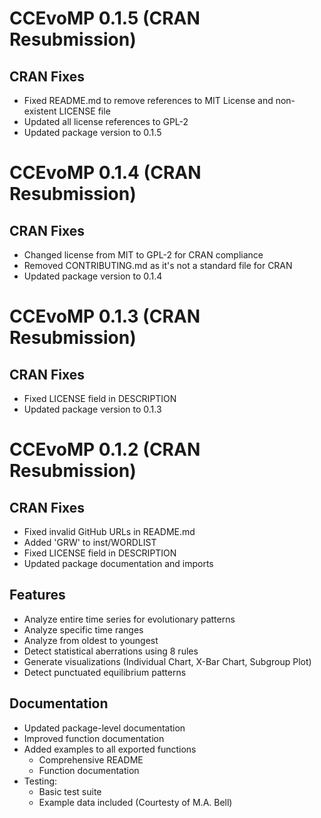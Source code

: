 # CCEvoMP 0.1.5 (CRAN Resubmission)

## CRAN Fixes
* Fixed README.md to remove references to MIT License and non-existent LICENSE file
* Updated all license references to GPL-2
* Updated package version to 0.1.5

# CCEvoMP 0.1.4 (CRAN Resubmission)

## CRAN Fixes
* Changed license from MIT to GPL-2 for CRAN compliance
* Removed CONTRIBUTING.md as it's not a standard file for CRAN
* Updated package version to 0.1.4

# CCEvoMP 0.1.3 (CRAN Resubmission)

## CRAN Fixes
* Fixed LICENSE field in DESCRIPTION
* Updated package version to 0.1.3

# CCEvoMP 0.1.2 (CRAN Resubmission)

## CRAN Fixes
* Fixed invalid GitHub URLs in README.md
* Added 'GRW' to inst/WORDLIST
* Fixed LICENSE field in DESCRIPTION
* Updated package documentation and imports

## Features
* Analyze entire time series for evolutionary patterns
* Analyze specific time ranges
* Analyze from oldest to youngest
* Detect statistical aberrations using 8 rules
* Generate visualizations (Individual Chart, X-Bar Chart, Subgroup Plot)
* Detect punctuated equilibrium patterns

## Documentation
* Updated package-level documentation
* Improved function documentation
* Added examples to all exported functions
  - Comprehensive README
  - Function documentation
* Testing:
  - Basic test suite
  - Example data included (Courtesty of M.A. Bell)